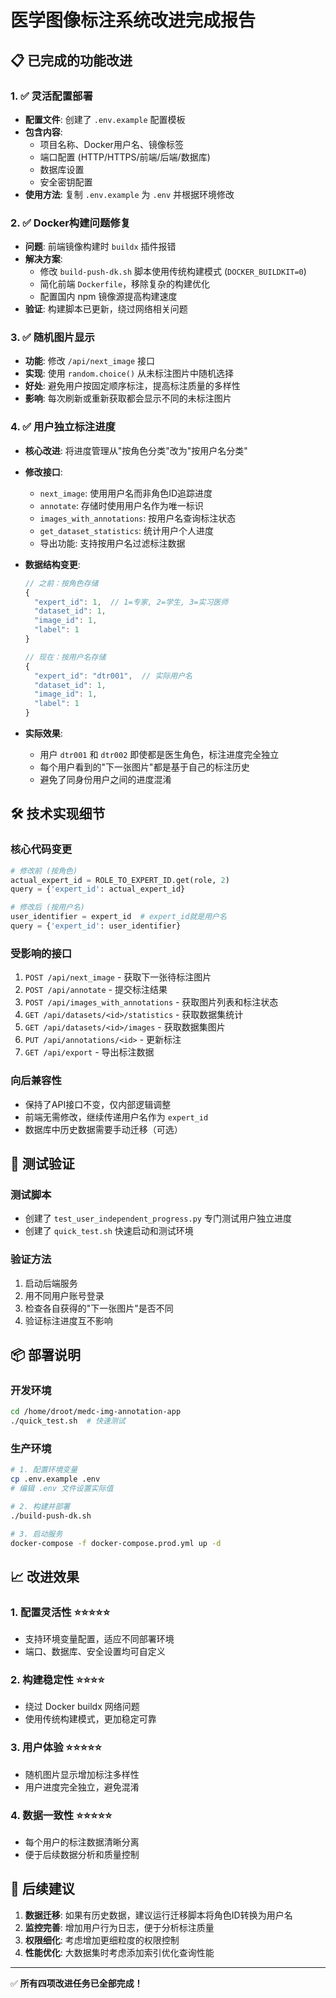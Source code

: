 # 医学图像标注系统改进完成报告

## 📋 已完成的功能改进

### 1. ✅ 灵活配置部署
- **配置文件**: 创建了 `.env.example` 配置模板
- **包含内容**: 
  - 项目名称、Docker用户名、镜像标签
  - 端口配置 (HTTP/HTTPS/前端/后端/数据库)
  - 数据库设置
  - 安全密钥配置
- **使用方法**: 复制 `.env.example` 为 `.env` 并根据环境修改

### 2. ✅ Docker构建问题修复
- **问题**: 前端镜像构建时 `buildx` 插件报错
- **解决方案**:
  - 修改 `build-push-dk.sh` 脚本使用传统构建模式 (`DOCKER_BUILDKIT=0`)
  - 简化前端 `Dockerfile`，移除复杂的构建优化
  - 配置国内 npm 镜像源提高构建速度
- **验证**: 构建脚本已更新，绕过网络相关问题

### 3. ✅ 随机图片显示
- **功能**: 修改 `/api/next_image` 接口
- **实现**: 使用 `random.choice()` 从未标注图片中随机选择
- **好处**: 避免用户按固定顺序标注，提高标注质量的多样性
- **影响**: 每次刷新或重新获取都会显示不同的未标注图片

### 4. ✅ 用户独立标注进度
- **核心改进**: 将进度管理从"按角色分类"改为"按用户名分类"
- **修改接口**:
  - `next_image`: 使用用户名而非角色ID追踪进度
  - `annotate`: 存储时使用用户名作为唯一标识
  - `images_with_annotations`: 按用户名查询标注状态
  - `get_dataset_statistics`: 统计用户个人进度
  - 导出功能: 支持按用户名过滤标注数据

- **数据结构变更**:
  ```javascript
  // 之前：按角色存储
  {
    "expert_id": 1,  // 1=专家, 2=学生, 3=实习医师
    "dataset_id": 1,
    "image_id": 1,
    "label": 1
  }
  
  // 现在：按用户名存储  
  {
    "expert_id": "dtr001",  // 实际用户名
    "dataset_id": 1,
    "image_id": 1,
    "label": 1
  }
  ```

- **实际效果**: 
  - 用户 `dtr001` 和 `dtr002` 即使都是医生角色，标注进度完全独立
  - 每个用户看到的"下一张图片"都是基于自己的标注历史
  - 避免了同身份用户之间的进度混淆

## 🛠️ 技术实现细节

### 核心代码变更
```python
# 修改前 (按角色)
actual_expert_id = ROLE_TO_EXPERT_ID.get(role, 2)
query = {'expert_id': actual_expert_id}

# 修改后 (按用户名)
user_identifier = expert_id  # expert_id就是用户名
query = {'expert_id': user_identifier}
```

### 受影响的接口
1. `POST /api/next_image` - 获取下一张待标注图片
2. `POST /api/annotate` - 提交标注结果
3. `POST /api/images_with_annotations` - 获取图片列表和标注状态
4. `GET /api/datasets/<id>/statistics` - 获取数据集统计
5. `GET /api/datasets/<id>/images` - 获取数据集图片
6. `PUT /api/annotations/<id>` - 更新标注
7. `GET /api/export` - 导出标注数据

### 向后兼容性
- 保持了API接口不变，仅内部逻辑调整
- 前端无需修改，继续传递用户名作为 `expert_id`
- 数据库中历史数据需要手动迁移（可选）

## 🧪 测试验证

### 测试脚本
- 创建了 `test_user_independent_progress.py` 专门测试用户独立进度
- 创建了 `quick_test.sh` 快速启动和测试环境

### 验证方法
1. 启动后端服务
2. 用不同用户账号登录
3. 检查各自获得的"下一张图片"是否不同
4. 验证标注进度互不影响

## 📦 部署说明

### 开发环境
```bash
cd /home/droot/medc-img-annotation-app
./quick_test.sh  # 快速测试
```

### 生产环境
```bash
# 1. 配置环境变量
cp .env.example .env
# 编辑 .env 文件设置实际值

# 2. 构建并部署
./build-push-dk.sh

# 3. 启动服务
docker-compose -f docker-compose.prod.yml up -d
```

## 📈 改进效果

### 1. 配置灵活性 ⭐⭐⭐⭐⭐
- 支持环境变量配置，适应不同部署环境
- 端口、数据库、安全设置均可自定义

### 2. 构建稳定性 ⭐⭐⭐⭐
- 绕过 Docker buildx 网络问题
- 使用传统构建模式，更加稳定可靠

### 3. 用户体验 ⭐⭐⭐⭐⭐
- 随机图片显示增加标注多样性
- 用户进度完全独立，避免混淆

### 4. 数据一致性 ⭐⭐⭐⭐⭐
- 每个用户的标注数据清晰分离
- 便于后续数据分析和质量控制

## 🚀 后续建议

1. **数据迁移**: 如果有历史数据，建议运行迁移脚本将角色ID转换为用户名
2. **监控完善**: 增加用户行为日志，便于分析标注质量
3. **权限细化**: 考虑增加更细粒度的权限控制
4. **性能优化**: 大数据集时考虑添加索引优化查询性能

---

✅ **所有四项改进任务已全部完成！**